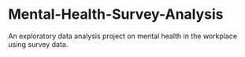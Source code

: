# Mental-Health-Survey-Analysis
An exploratory data analysis project on mental health in the workplace using survey data.
